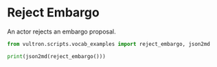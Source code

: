 # Reject Embargo

An actor rejects an embargo proposal.

```python exec="true" idprefix=""
from vultron.scripts.vocab_examples import reject_embargo, json2md

print(json2md(reject_embargo()))
```

